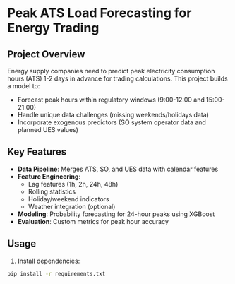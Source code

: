 # Peak ATS Load Forecasting for Energy Trading

## Project Overview
Energy supply companies need to predict peak electricity consumption hours (ATS) 1-2 days in advance for trading calculations. This project builds a model to:
- Forecast peak hours within regulatory windows (9:00-12:00 and 15:00-21:00)
- Handle unique data challenges (missing weekends/holidays data)
- Incorporate exogenous predictors (SO system operator data and planned UES values)

## Key Features
- **Data Pipeline**: Merges ATS, SO, and UES data with calendar features
- **Feature Engineering**:
  - Lag features (1h, 2h, 24h, 48h)
  - Rolling statistics
  - Holiday/weekend indicators
  - Weather integration (optional)
- **Modeling**: Probability forecasting for 24-hour peaks using XGBoost
- **Evaluation**: Custom metrics for peak hour accuracy

## Usage
1. Install dependencies:
```bash
pip install -r requirements.txt
